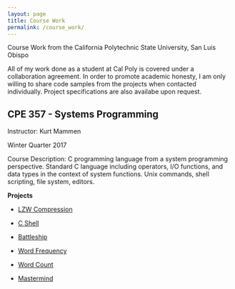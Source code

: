 ```yaml
---
layout: page
title: Course Work
permalink: /course_work/
---
```


Course Work from the California Polytechnic State University, San Luis Obispo

All of my work done as a student at Cal Poly is covered under a collaboration agreement. 
In order to promote academic honesty, I am only willing to share code samples from the projects when contacted individually.
Project specifications are also availabe upon request.

CPE 357 - Systems Programming
---------------------------------

Instructor: Kurt Mammen

Winter Quarter 2017

Course Description: C programming language from a system programming perspective. Standard C language including operators, I/O functions, and data types in the context of system functions. Unix commands, shell scripting, file system, editors.

**Projects**

- [LZW Compression](https://jonscott20.github.io/lzwcompression)

- [C Shell](https://jonscott20.github.io/cshell)

- [Battleship](https://jonscott20.github.io/battleship)

- [Word Frequency](https://jonscott20.github.io/wordfrequency)

- [Word Count](https://jonscott20.github.io/wordcount)

- [Mastermind](https://jonscott20.github.io/mastermind)
